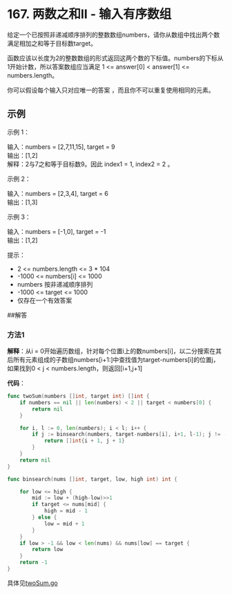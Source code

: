 # 167. 两数之和II - 输入有序数组
给定一个已按照非递减顺序排列的整数数组numbers，请你从数组中找出两个数满足相加之和等于目标数target。

函数应该以长度为2的整数数组的形式返回这两个数的下标值。numbers的下标从1开始计数，所以答案数组应当满足 1 <= answer[0] < answer[1] <= numbers.length。

你可以假设每个输入只对应唯一的答案 ，而且你不可以重复使用相同的元素。

## 示例 
示例 1：

输入：numbers = [2,7,11,15], target = 9  
输出：[1,2]  
解释：2与7之和等于目标数9。因此 index1 = 1, index2 = 2 。

示例 2：

输入：numbers = [2,3,4], target = 6  
输出：[1,3]

示例 3：

输入：numbers = [-1,0], target = -1  
输出：[1,2]
 

提示：

- 2 <= numbers.length <= 3 * 104
- -1000 <= numbers[i] <= 1000
- numbers 按非递减顺序排列
- -1000 <= target <= 1000
- 仅存在一个有效答案

##解答  
### 方法1

**解释**：从i = 0开始遍历数组，针对每个位置i上的数numbers[i]，以二分搜索在其后所有元素组成的子数组numbers[i+1:]中查找值为target-numbers[i]的位置j，如果找到0 < j < numbers.length，则返回[i+1,j+1]

**代码**：
```go
func twoSum(numbers []int, target int) []int {
	if numbers == nil || len(numbers) < 2 || target < numbers[0] {
		return nil
	}

	for i, l := 0, len(numbers); i < l; i++ {
		if j := binsearch(numbers, target-numbers[i], i+1, l-1); j != -1 {
			return []int{i + 1, j + 1}
		}
	}
	return nil
}

func binsearch(nums []int, target, low, high int) int {

	for low <= high {
		mid := low + (high-low)>>1
		if target <= nums[mid] {
			high = mid - 1
		} else {
			low = mid + 1
		}
	}
	if low > -1 && low < len(nums) && nums[low] == target {
		return low
	}
	return -1
}
```
具体见[twoSum.go](twoSum.go)